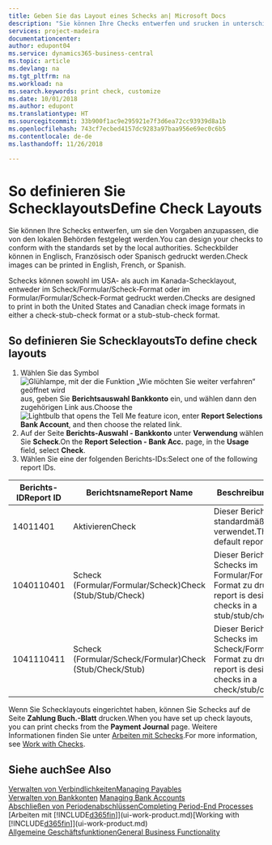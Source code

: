 ```yaml
---
title: Geben Sie das Layout eines Schecks an| Microsoft Docs
description: "Sie können Ihre Checks entwerfen und srucken in unterschiedliche Formaten, um Standardwerten zu entsprechen."
services: project-madeira
documentationcenter: 
author: edupont04
ms.service: dynamics365-business-central
ms.topic: article
ms.devlang: na
ms.tgt_pltfrm: na
ms.workload: na
ms.search.keywords: print check, customize
ms.date: 10/01/2018
ms.author: edupont
ms.translationtype: HT
ms.sourcegitcommit: 33b900f1ac9e295921e7f3d6ea72cc93939d8a1b
ms.openlocfilehash: 743cf7ecbed4157dc9283a97baa956e69ec0c6b5
ms.contentlocale: de-de
ms.lasthandoff: 11/26/2018

---
```

# <a name="define-check-layouts"></a><span data-ttu-id="c6304-103">So definieren Sie Schecklayouts</span><span class="sxs-lookup"><span data-stu-id="c6304-103">Define Check Layouts</span></span>
<span data-ttu-id="c6304-104">Sie können Ihre Schecks entwerfen, um sie den Vorgaben anzupassen, die von den lokalen Behörden festgelegt werden.</span><span class="sxs-lookup"><span data-stu-id="c6304-104">You can design your checks to conform with the standards set by the local authorities.</span></span> <span data-ttu-id="c6304-105">Scheckbilder können in Englisch, Französisch oder Spanisch gedruckt werden.</span><span class="sxs-lookup"><span data-stu-id="c6304-105">Check images can be printed in English, French, or Spanish.</span></span>

<span data-ttu-id="c6304-106">Schecks können sowohl im USA- als auch im Kanada-Schecklayout, entweder im Scheck/Formular/Scheck-Format oder im Formular/Formular/Scheck-Format gedruckt werden.</span><span class="sxs-lookup"><span data-stu-id="c6304-106">Checks are designed to print in both the United States and Canadian check image formats in either a check-stub-check format or a stub-stub-check format.</span></span>

## <a name="to-define-check-layouts"></a><span data-ttu-id="c6304-107">So definieren Sie Schecklayouts</span><span class="sxs-lookup"><span data-stu-id="c6304-107">To define check layouts</span></span>
1. <span data-ttu-id="c6304-108">Wählen Sie das Symbol ![Glühlampe, mit der die Funktion „Wie möchten Sie weiter verfahren“ geöffnet wird](media/ui-search/search_small.png "Wie möchten Sie weiter verfahren?") aus, geben Sie **Berichtsauswahl Bankkonto** ein, und wählen dann den zugehörigen Link aus.</span><span class="sxs-lookup"><span data-stu-id="c6304-108">Choose the ![Lightbulb that opens the Tell Me feature](media/ui-search/search_small.png "Tell me what you want to do") icon, enter **Report Selections Bank Account**, and then choose the related link.</span></span>
2. <span data-ttu-id="c6304-109">Auf der Seite **Berichts-Auswahl - Bankkonto** unter **Verwendung** wählen Sie **Scheck**.</span><span class="sxs-lookup"><span data-stu-id="c6304-109">On the **Report Selection - Bank Acc.** page, in the **Usage** field, select **Check**.</span></span>
3. <span data-ttu-id="c6304-110">Wählen Sie eine der folgenden Berichts-IDs:</span><span class="sxs-lookup"><span data-stu-id="c6304-110">Select one of the following report IDs.</span></span>

| <span data-ttu-id="c6304-111">Berichts-ID</span><span class="sxs-lookup"><span data-stu-id="c6304-111">Report ID</span></span> | <span data-ttu-id="c6304-112">Berichtsname</span><span class="sxs-lookup"><span data-stu-id="c6304-112">Report Name</span></span> | <span data-ttu-id="c6304-113">Beschreibung</span><span class="sxs-lookup"><span data-stu-id="c6304-113">Description</span></span> |
| --- | --- | --- |
| <span data-ttu-id="c6304-114">1401</span><span class="sxs-lookup"><span data-stu-id="c6304-114">1401</span></span> |<span data-ttu-id="c6304-115">Aktivieren</span><span class="sxs-lookup"><span data-stu-id="c6304-115">Check</span></span> |<span data-ttu-id="c6304-116">Dieser Bericht wird standardmäßig verwendet.</span><span class="sxs-lookup"><span data-stu-id="c6304-116">This is the default report.</span></span> |
| <span data-ttu-id="c6304-117">10401</span><span class="sxs-lookup"><span data-stu-id="c6304-117">10401</span></span> |<span data-ttu-id="c6304-118">Scheck (Formular/Formular/Scheck)</span><span class="sxs-lookup"><span data-stu-id="c6304-118">Check (Stub/Stub/Check)</span></span> |<span data-ttu-id="c6304-119">Dieser Bericht dient dazu, Schecks im Formular/Formular/Scheck-Format zu drucken.</span><span class="sxs-lookup"><span data-stu-id="c6304-119">This report is designed to print checks in a stub/stub/check format.</span></span> |
| <span data-ttu-id="c6304-120">10411</span><span class="sxs-lookup"><span data-stu-id="c6304-120">10411</span></span> |<span data-ttu-id="c6304-121">Scheck (Formular/Scheck/Formular)</span><span class="sxs-lookup"><span data-stu-id="c6304-121">Check (Stub/Check/Stub)</span></span> |<span data-ttu-id="c6304-122">Dieser Bericht dient dazu, Schecks im Scheck/Formular/Scheck-Format zu drucken.</span><span class="sxs-lookup"><span data-stu-id="c6304-122">This report is designed to print checks in a check/stub/check format.</span></span> |

<span data-ttu-id="c6304-123">Wenn Sie Schecklayouts eingerichtet haben, können Sie Schecks auf de Seite **Zahlung Buch.-Blatt** drucken.</span><span class="sxs-lookup"><span data-stu-id="c6304-123">When you have set up check layouts, you can print checks from the **Payment Journal** page.</span></span> <span data-ttu-id="c6304-124">Weitere Informationen finden Sie unter [Arbeiten mit Schecks](payables-how-work-checks.md).</span><span class="sxs-lookup"><span data-stu-id="c6304-124">For more information, see [Work with Checks](payables-how-work-checks.md).</span></span>

## <a name="see-also"></a><span data-ttu-id="c6304-125">Siehe auch</span><span class="sxs-lookup"><span data-stu-id="c6304-125">See Also</span></span>
[<span data-ttu-id="c6304-126">Verwalten von Verbindlichkeiten</span><span class="sxs-lookup"><span data-stu-id="c6304-126">Managing Payables</span></span>](payables-manage-payables.md)  
<span data-ttu-id="c6304-127">[Verwalten von Bankkonten](bank-manage-bank-accounts.md) </span><span class="sxs-lookup"><span data-stu-id="c6304-127">[Managing Bank Accounts](bank-manage-bank-accounts.md) </span></span>  
[<span data-ttu-id="c6304-128">Abschließen von Periodenabschlüssen</span><span class="sxs-lookup"><span data-stu-id="c6304-128">Completing Period-End Processes</span></span>](year-how-complete-period-end-processes.md)  
<span data-ttu-id="c6304-129">[Arbeiten mit [!INCLUDE[d365fin](includes/d365fin_md.md)]](ui-work-product.md)</span><span class="sxs-lookup"><span data-stu-id="c6304-129">[Working with [!INCLUDE[d365fin](includes/d365fin_md.md)]](ui-work-product.md)</span></span>  
[<span data-ttu-id="c6304-130">Allgemeine Geschäftsfunktionen</span><span class="sxs-lookup"><span data-stu-id="c6304-130">General Business Functionality</span></span>](ui-across-business-areas.md)

